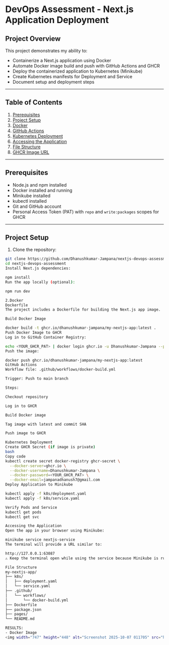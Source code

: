 # DevOps Assessment - Next.js Application Deployment

## Project Overview
This project demonstrates my ability to:
- Containerize a Next.js application using Docker
- Automate Docker image build and push with GitHub Actions and GHCR
- Deploy the containerized application to Kubernetes (Minikube)
- Create Kubernetes manifests for Deployment and Service
- Document setup and deployment steps

---

## Table of Contents
1. [Prerequisites](#prerequisites)  
2. [Project Setup](#project-setup)  
3. [Docker](#docker)  
4. [GitHub Actions](#github-actions)  
5. [Kubernetes Deployment](#kubernetes-deployment)  
6. [Accessing the Application](#accessing-the-application)  
7. [File Structure](#file-structure)  
8. [GHCR Image URL](#ghcr-image-url)  

---

## Prerequisites
- Node.js and npm installed  
- Docker installed and running  
- Minikube installed  
- kubectl installed  
- Git and GitHub account  
- Personal Access Token (PAT) with `repo` and `write:packages` scopes for GHCR  

---

## Project Setup

1. Clone the repository:

```bash
git clone https://github.com/Dhanushkumar-Jampana/nextjs-devops-assessment.git
cd nextjs-devops-assessment
Install Next.js dependencies:

npm install
Run the app locally (optional):

npm run dev

2.Docker
Dockerfile
The project includes a Dockerfile for building the Next.js app image.

Build Docker Image

docker build -t ghcr.io/dhanushkumar-jampana/my-nextjs-app:latest .
Push Docker Image to GHCR
Log in to GitHub Container Registry:

echo <YOUR_GHCR_PAT> | docker login ghcr.io -u Dhanushkumar-Jampana --password-stdin
Push the image:

docker push ghcr.io/dhanushkumar-jampana/my-nextjs-app:latest
GitHub Actions
Workflow file: .github/workflows/docker-build.yml

Trigger: Push to main branch

Steps:

Checkout repository

Log in to GHCR

Build Docker image

Tag image with latest and commit SHA

Push image to GHCR

Kubernetes Deployment
Create GHCR Secret (if image is private)
bash
Copy code
kubectl create secret docker-registry ghcr-secret \
  --docker-server=ghcr.io \
  --docker-username=Dhanushkumar-Jampana \
  --docker-password=<YOUR_GHCR_PAT> \
  --docker-email=jampanadhanush7@gmail.com
Deploy Application to Minikube

kubectl apply -f k8s/deployment.yaml
kubectl apply -f k8s/service.yaml

Verify Pods and Service
kubectl get pods
kubectl get svc

Accessing the Application
Open the app in your browser using Minikube:

minikube service nextjs-service
The terminal will provide a URL similar to:

http://127.0.0.1:63087
⚠️ Keep the terminal open while using the service because Minikube is running a tunnel.

File Structure
my-nextjs-app/
├── k8s/
│   ├── deployment.yaml
│   └── service.yaml
├── .github/
│   └── workflows/
│       └── docker-build.yml
├── Dockerfile
├── package.json
├── pages/
└── README.md

RESULTS:
- Docker Image
<img width="747" height="448" alt="Screenshot 2025-10-07 011705" src="https://github.com/user-attachments/assets/5540cdbe-bda5-4819-b22e-4e865402056a" />



